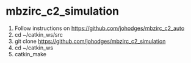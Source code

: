 # mbzirc_c2_simulation

1. Follow instructions on https://github.com/johodges/mbzirc_c2_auto
2. cd ~/catkin_ws/src
3. git clone https://github.com/johodges/mbzirc_c2_simulation
4. cd ~/catkin_ws
5. catkin_make
